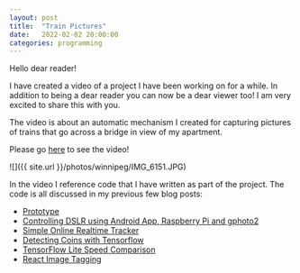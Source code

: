 ```yaml
---
layout: post
title:  "Train Pictures"
date:   2022-02-02 20:00:00
categories: programming
---
```


Hello dear reader!

I have created a video of a project I have been working on for a while. In addition to being a dear reader you can now be a dear viewer too! I am very excited to share this with you.

The video is about an automatic mechanism I created for capturing pictures of trains that go across a bridge in view of my apartment.

Please go [here](https://www.youtube.com/watch?v=PlVF_0MooQE) to see the video!

![]({{ site.url }}/photos/winnipeg/IMG_6151.JPG)

In the video I reference code that I have written as part of the project. The code is all discussed in my previous few blog posts:
 - [Prototype](https://szonov.com/programming/2021/03/28/prototype/)
 - [Controlling DSLR using Android App, Raspberry Pi and gphoto2](https://szonov.com/programming/2021/08/15/controlling-dslr-using-android-app-raspberry-pi-and-gphoto2/)
 - [Simple Online Realtime Tracker](https://szonov.com/programming/2021/08/30/simple-online-realtime-tracking/)
 - [Detecting Coins with Tensorflow](https://szonov.com/programming/2021/11/05/detecting-coins-with-tensorflow/)
 - [TensorFlow Lite Speed Comparison](https://szonov.com/programming/2021/11/12/tensorflow-lite-speed-comparison/)
 - [React Image Tagging](https://szonov.com/programming/2022/01/03/react-image-tagging/)

